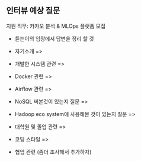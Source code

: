 ## 인터뷰 예상 질문

지원 직무: 카카오 분석 & MLOps 플랫폼 모집 

* 듣는이의 입장에서 답변을 정리 할 것

- 자기소개
=>   

- 개발한 시스템 관련
=>     


- Docker 관련
=>     

- Airflow 관련
=>      

- NoSQL 써본것이 있는지 질문
=>      

- Hadoop eco system에 사용해본 것이 있는지 질문
=>      

- 대학원 및 졸업 관련
=>   

- 코딩 스타일
=>     


- 협업 관련 (좀더 조사해서 추가하자)
